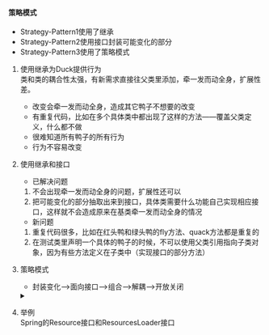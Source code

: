 #### 策略模式
- Strategy-Pattern1使用了继承
- Strategy-Pattern2使用接口封装可能变化的部分
- Strategy-Pattern3使用了策略模式
1. 使用继承为Duck提供行为   
类和类的耦合性太强，有新需求直接往父类里添加，牵一发而动全身，扩展性差。
   - 改变会牵一发而动全身，造成其它鸭子不想要的改变
   - 有重复代码，比如在多个具体类中都出现了这样的方法——覆盖父类定义，什么都不做
   - 很难知道所有鸭子的所有行为
   - 行为不容易改变
2. 使用继承和接口   
   - 已解决问题   
    1. 不会出现牵一发而动全身的问题，扩展性还可以   
    2. 把可能变化的部分抽取出来到接口，具体类需要什么功能自己实现相应接口，这样就不会造成原来在基类牵一发而动全身的情况
   - 新问题   
    1. 重复代码很多，比如在红头鸭和绿头鸭的fly方法、quack方法都是重复的
    2. 在测试类里声明一个具体的鸭子的时候，不可以使用父类引用指向子类对象，因为有些方法定义在子类中（实现接口的部分方法）

3. 策略模式
   - 封装变化-->面向接口-->组合-->解耦-->开放关闭
   
   <details>
   <summary></summary>
   
   把可能发生变化的部分封装成算法族-->算法族面向接口编程-->组合-->解耦-->开放关闭
   </details>
   
4. 举例   
Spring的Resource接口和ResourcesLoader接口   



